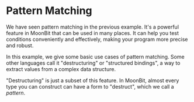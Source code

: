 # Pattern Matching

We have seen pattern matching in the previous example.
It's a powerful feature in MoonBit that can be used in many places. It can help you test conditions conveniently and effectively, making your program more precise and robust.

In this example, we give some basic use cases of pattern matching. Some other languages call it "destructuring" or "structured bindings", a way to extract values from a complex data structure. 

"Destructuring" is just a subset of this feature.
In MoonBit, almost every type you can construct can have a form to "destruct", which we call a *pattern*. 
